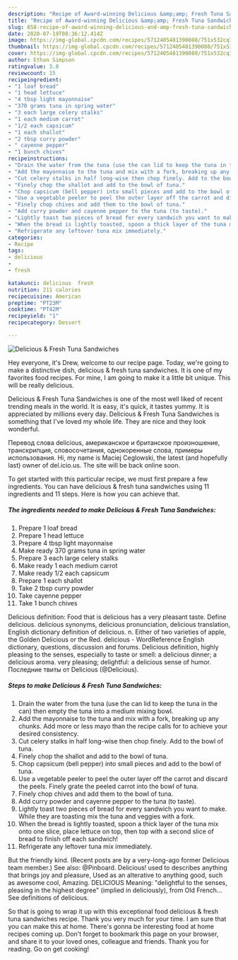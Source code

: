 ```yaml
---
description: "Recipe of Award-winning Delicious &amp;amp; Fresh Tuna Sandwiches"
title: "Recipe of Award-winning Delicious &amp;amp; Fresh Tuna Sandwiches"
slug: 858-recipe-of-award-winning-delicious-and-amp-fresh-tuna-sandwiches
date: 2020-07-19T08:36:12.414Z
image: https://img-global.cpcdn.com/recipes/5712405481390080/751x532cq70/delicious-fresh-tuna-sandwiches-recipe-main-photo.jpg
thumbnail: https://img-global.cpcdn.com/recipes/5712405481390080/751x532cq70/delicious-fresh-tuna-sandwiches-recipe-main-photo.jpg
cover: https://img-global.cpcdn.com/recipes/5712405481390080/751x532cq70/delicious-fresh-tuna-sandwiches-recipe-main-photo.jpg
author: Ethan Simpson
ratingvalue: 3.8
reviewcount: 15
recipeingredient:
- "1 loaf bread"
- "1 head lettuce"
- "4 tbsp light mayonnaise"
- "370 grams tuna in spring water"
- "3 each large celery stalks"
- "1 each medium carrot"
- "1/2 each capsicum"
- "1 each shallot"
- "2 tbsp curry powder"
- " cayenne pepper"
- "1 bunch chives"
recipeinstructions:
- "Drain the water from the tuna (use the can lid to keep the tuna in the can) then empty the tuna into a medium mixing bowl."
- "Add the mayonnaise to the tuna and mix with a fork, breaking up any chunks. Add more or less mayo than the recipe calls for to achieve your desired consistency."
- "Cut celery stalks in half long-wise then chop finely. Add to the bowl of tuna."
- "Finely chop the shallot and add to the bowl of tuna."
- "Chop capsicum (bell pepper) into small pieces and add to the bowl of tuna."
- "Use a vegetable peeler to peel the outer layer off the carrot and discard the peels. Finely grate the peeled carrot into the bowl of tuna."
- "Finely chop chives and add them to the bowl of tuna."
- "Add curry powder and cayenne pepper to the tuna (to taste)."
- "Lightly toast two pieces of bread for every sandwich you want to make. While they are toasting mix the tuna and veggies with a fork."
- "When the bread is lightly toasted, spoon a thick layer of the tuna mix onto one slice, place lettuce on top, then top with a second slice of bread to finish off each sandwich!"
- "Refrigerate any leftover tuna mix immediately."
categories:
- Recipe
tags:
- delicious
- 
- fresh

katakunci: delicious  fresh 
nutrition: 211 calories
recipecuisine: American
preptime: "PT23M"
cooktime: "PT42M"
recipeyield: "1"
recipecategory: Dessert

---
```



![Delicious &amp; Fresh Tuna Sandwiches](https://img-global.cpcdn.com/recipes/5712405481390080/751x532cq70/delicious-fresh-tuna-sandwiches-recipe-main-photo.jpg)

Hey everyone, it's Drew, welcome to our recipe page. Today, we're going to make a distinctive dish, delicious &amp; fresh tuna sandwiches. It is one of my favorites food recipes. For mine, I am going to make it a little bit unique. This will be really delicious.

Delicious &amp; Fresh Tuna Sandwiches is one of the most well liked of recent trending meals in the world. It is easy, it's quick, it tastes yummy. It is appreciated by millions every day. Delicious &amp; Fresh Tuna Sandwiches is something that I've loved my whole life. They are nice and they look wonderful.

Перевод слова delicious, американское и британское произношение, транскрипция, словосочетания, однокоренные слова, примеры использования. Hi, my name is Maciej Ceglowski, the latest (and hopefully last) owner of del.icio.us. The site will be back online soon.


To get started with this particular recipe, we must first prepare a few ingredients. You can have delicious &amp; fresh tuna sandwiches using 11 ingredients and 11 steps. Here is how you can achieve that.

<!--inarticleads1-->

##### The ingredients needed to make Delicious &amp; Fresh Tuna Sandwiches:

1. Prepare 1 loaf bread
1. Prepare 1 head lettuce
1. Prepare 4 tbsp light mayonnaise
1. Make ready 370 grams tuna in spring water
1. Prepare 3 each large celery stalks
1. Make ready 1 each medium carrot
1. Make ready 1/2 each capsicum
1. Prepare 1 each shallot
1. Take 2 tbsp curry powder
1. Take  cayenne pepper
1. Take 1 bunch chives


Delicious definition: Food that is delicious has a very pleasant taste. Define delicious. delicious synonyms, delicious pronunciation, delicious translation, English dictionary definition of delicious. n. Either of two varieties of apple, the Golden Delicious or the Red. delicious - WordReference English dictionary, questions, discussion and forums. Delicious definition, highly pleasing to the senses, especially to taste or smell: a delicious dinner; a delicious aroma. very pleasing; delightful: a delicious sense of humor. Последние твиты от Delicious (@Delicious). 

<!--inarticleads2-->

##### Steps to make Delicious &amp; Fresh Tuna Sandwiches:

1. Drain the water from the tuna (use the can lid to keep the tuna in the can) then empty the tuna into a medium mixing bowl.
1. Add the mayonnaise to the tuna and mix with a fork, breaking up any chunks. Add more or less mayo than the recipe calls for to achieve your desired consistency.
1. Cut celery stalks in half long-wise then chop finely. Add to the bowl of tuna.
1. Finely chop the shallot and add to the bowl of tuna.
1. Chop capsicum (bell pepper) into small pieces and add to the bowl of tuna.
1. Use a vegetable peeler to peel the outer layer off the carrot and discard the peels. Finely grate the peeled carrot into the bowl of tuna.
1. Finely chop chives and add them to the bowl of tuna.
1. Add curry powder and cayenne pepper to the tuna (to taste).
1. Lightly toast two pieces of bread for every sandwich you want to make. While they are toasting mix the tuna and veggies with a fork.
1. When the bread is lightly toasted, spoon a thick layer of the tuna mix onto one slice, place lettuce on top, then top with a second slice of bread to finish off each sandwich!
1. Refrigerate any leftover tuna mix immediately.


But the friendly kind. (Recent posts are by a very-long-ago former Delicious team member.) See also: @Pinboard. Delicious! used to describes anything that brings joy and pleasure, Used as an alterative to anything good, such as awesome cool, Amazing. DELICIOUS Meaning: &#34;delightful to the senses, pleasing in the highest degree&#34; (implied in deliciously), from Old French… See definitions of delicious. 

So that is going to wrap it up with this exceptional food delicious &amp; fresh tuna sandwiches recipe. Thank you very much for your time. I am sure that you can make this at home. There's gonna be interesting food at home recipes coming up. Don't forget to bookmark this page on your browser, and share it to your loved ones, colleague and friends. Thank you for reading. Go on get cooking!
